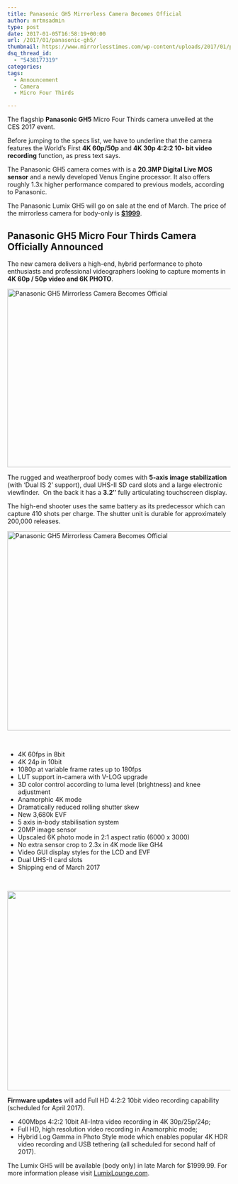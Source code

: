 ```yaml
---
title: Panasonic GH5 Mirrorless Camera Becomes Official
author: mrtmsadmin
type: post
date: 2017-01-05T16:58:19+00:00
url: /2017/01/panasonic-gh5/
thumbnail: https://www.mirrorlesstimes.com/wp-content/uploads/2017/01/panasonic-gh5.jpg
dsq_thread_id:
  - "5438177319"
categories:
tags:
  - Announcement
  - Camera
  - Micro Four Thirds

---
```

The flagship **Panasonic GH5** Micro Four Thirds camera unveiled at the CES 2017 event.

Before jumping to the specs list, we have to underline that the camera features the World’s First **4K 60p/50p** and **4K 30p 4:2:2 10- bit video recording** function, as press text says.

The Panasonic GH5 camera comes with is a **20.3MP Digital Live MOS sensor** and a newly developed Venus Engine processor. It also offers roughly 1.3x higher performance compared to previous models, according to Panasonic.

The Panasonic Lumix GH5 will go on sale at the end of March. The price of the mirrorless camera for body-only is **<a class="ext-link" title="" href="http://amzn.to/2iEyM0W" target="_blank" rel="external nofollow">$1999</a>**. <!--more-->

## Panasonic GH5 Micro Four Thirds Camera Officially Announced

The new camera delivers a high-end, hybrid performance to photo enthusiasts and professional videographers looking to capture moments in **4K 60p / 50p video and 6K PHOTO**.

[<img class="aligncenter wp-image-864 size-full" title="Panasonic GH5 Mirrorless Camera Becomes Official" src="https://i2.wp.com/www.mirrorlesstimes.com/wp-content/uploads/2017/01/panasonic-gh5.png?resize=600%2C403&#038;ssl=1" alt="Panasonic GH5 Mirrorless Camera Becomes Official" width="600" height="403" srcset="https://i2.wp.com/www.mirrorlesstimes.com/wp-content/uploads/2017/01/panasonic-gh5.png?w=900&ssl=1 900w, https://i2.wp.com/www.mirrorlesstimes.com/wp-content/uploads/2017/01/panasonic-gh5.png?resize=300%2C201&ssl=1 300w, https://i2.wp.com/www.mirrorlesstimes.com/wp-content/uploads/2017/01/panasonic-gh5.png?resize=768%2C515&ssl=1 768w, https://i2.wp.com/www.mirrorlesstimes.com/wp-content/uploads/2017/01/panasonic-gh5.png?resize=180%2C120&ssl=1 180w" sizes="(max-width: 600px) 100vw, 600px" data-recalc-dims="1" />][1]

The rugged and weatherproof body comes with **5-axis image stabilization** (with ‘Dual IS 2’ support), dual UHS-II SD card slots and a large electronic viewfinder.  On the back it has a **3.2″** fully articulating touchscreen display.

The high-end shooter uses the same battery as its predecessor which can capture 410 shots per charge. The shutter unit is durable for approximately 200,000 releases.

[<img class="aligncenter wp-image-865 size-full" title="Panasonic GH5 Mirrorless Camera Becomes Official" src="https://i2.wp.com/www.mirrorlesstimes.com/wp-content/uploads/2017/01/panasonic-gh5-back.jpg?resize=600%2C450&#038;ssl=1" alt="Panasonic GH5 Mirrorless Camera Becomes Official" width="600" height="450" srcset="https://i2.wp.com/www.mirrorlesstimes.com/wp-content/uploads/2017/01/panasonic-gh5-back.jpg?w=1200&ssl=1 1200w, https://i2.wp.com/www.mirrorlesstimes.com/wp-content/uploads/2017/01/panasonic-gh5-back.jpg?resize=300%2C225&ssl=1 300w, https://i2.wp.com/www.mirrorlesstimes.com/wp-content/uploads/2017/01/panasonic-gh5-back.jpg?resize=768%2C576&ssl=1 768w, https://i2.wp.com/www.mirrorlesstimes.com/wp-content/uploads/2017/01/panasonic-gh5-back.jpg?resize=1024%2C768&ssl=1 1024w" sizes="(max-width: 600px) 100vw, 600px" data-recalc-dims="1" />][2]

&nbsp;

  * 4K 60fps in 8bit
  * 4K 24p in 10bit
  * 1080p at variable frame rates up to 180fps
  * LUT support in-camera with V-LOG upgrade
  * 3D color control according to luma level (brightness) and knee adjustment
  * Anamorphic 4K mode
  * Dramatically reduced rolling shutter skew
  * New 3,680k EVF
  * 5 axis in-body stabilisation system
  * 20MP image sensor
  * Upscaled 6K photo mode in 2:1 aspect ratio (6000 x 3000)
  * No extra sensor crop to 2.3x in 4K mode like GH4
  * Video GUI display styles for the LCD and EVF
  * Dual UHS-II card slots
  * Shipping end of March 2017

&nbsp;

[<img class="aligncenter size-full wp-image-866" src="https://i1.wp.com/www.mirrorlesstimes.com/wp-content/uploads/2017/01/panasonic-gh5-top.jpg?resize=600%2C450&#038;ssl=1" alt="" width="600" height="450" srcset="https://i1.wp.com/www.mirrorlesstimes.com/wp-content/uploads/2017/01/panasonic-gh5-top.jpg?w=1200&ssl=1 1200w, https://i1.wp.com/www.mirrorlesstimes.com/wp-content/uploads/2017/01/panasonic-gh5-top.jpg?resize=300%2C225&ssl=1 300w, https://i1.wp.com/www.mirrorlesstimes.com/wp-content/uploads/2017/01/panasonic-gh5-top.jpg?resize=768%2C576&ssl=1 768w, https://i1.wp.com/www.mirrorlesstimes.com/wp-content/uploads/2017/01/panasonic-gh5-top.jpg?resize=1024%2C768&ssl=1 1024w" sizes="(max-width: 600px) 100vw, 600px" data-recalc-dims="1" />][3]

**Firmware updates** will add Full HD 4:2:2 10bit video recording capability (scheduled for April 2017).

  * 400Mbps 4:2:2 10bit All-Intra video recording in 4K 30p/25p/24p;
  * Full HD, high resolution video recording in Anamorphic mode;
  * Hybrid Log Gamma in Photo Style mode which enables popular 4K HDR video recording and USB tethering (all scheduled for second half of 2017).

  
  
  
The Lumix GH5 will be available (body only) in late March for $1999.99. For more information please visit <a href="http://lumixlounge.com/" target="_blank">LumixLounge.com</a>.

 [1]: https://i2.wp.com/www.mirrorlesstimes.com/wp-content/uploads/2017/01/panasonic-gh5.png?ssl=1
 [2]: https://i2.wp.com/www.mirrorlesstimes.com/wp-content/uploads/2017/01/panasonic-gh5-back.jpg?ssl=1
 [3]: https://i1.wp.com/www.mirrorlesstimes.com/wp-content/uploads/2017/01/panasonic-gh5-top.jpg?ssl=1
